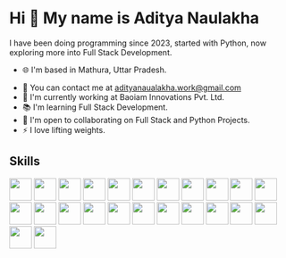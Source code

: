 # Hi 👋 My name is Aditya Naulakha

I have been doing programming since 2023, started with Python, now exploring more into Full Stack Development.

- 🌐 I'm based in Mathura, Uttar Pradesh.
<!--- - 🖥️ See my portfolio at [Professional Space](https://your-portfolio-link.com) --->
- 📧 You can contact me at [adityanaualakha.work@gmail.com](mailto:adityanaualakha.work@gmail.com)
- 🚀 I'm currently working at Baoiam Innovations Pvt. Ltd.
- 📚 I'm learning Full Stack Development.
- 🤝 I'm open to collaborating on Full Stack and Python Projects.
- ⚡ I love lifting weights.

## Skills

<a href="https://developer.mozilla.org/en-US/docs/Web/JavaScript"><img src="https://img.shields.io/badge/-JavaScript-05122A?style=flat&logo=javascript" height="40"></a>
<a href="https://www.typescriptlang.org/"><img src="https://img.shields.io/badge/-TypeScript-05122A?style=flat&logo=typescript" height="40"></a>
<a href="https://www.python.org/"><img src="https://img.shields.io/badge/-Python-05122A?style=flat&logo=python" height="40"></a>
<a href="https://golang.org/"><img src="https://img.shields.io/badge/-Go-05122A?style=flat&logo=go" height="40"></a>
<a href="https://isocpp.org/"><img src="https://img.shields.io/badge/-C++-05122A?style=flat&logo=cplusplus" height="40"></a>
<a href="https://en.wikipedia.org/wiki/C_(programming_language)"><img src="https://img.shields.io/badge/-C-05122A?style=flat&logo=c" height="40"></a>
<a href="https://developer.mozilla.org/en-US/docs/Web/HTML"><img src="https://img.shields.io/badge/-HTML5-05122A?style=flat&logo=html5" height="40"></a>
<a href="https://developer.mozilla.org/en-US/docs/Web/CSS"><img src="https://img.shields.io/badge/-CSS3-05122A?style=flat&logo=css3" height="40"></a>
<a href="https://reactjs.org/"><img src="https://img.shields.io/badge/-React-05122A?style=flat&logo=react" height="40"></a>
<a href="https://nextjs.org/"><img src="https://img.shields.io/badge/-Next.js-05122A?style=flat&logo=nextdotjs" height="40"></a>
<a href="https://redux.js.org/"><img src="https://img.shields.io/badge/-Redux-05122A?style=flat&logo=redux" height="40"></a>
<a href="https://nodejs.org/"><img src="https://img.shields.io/badge/-Node.js-05122A?style=flat&logo=nodedotjs" height="40"></a>
<a href="https://expressjs.com/"><img src="https://img.shields.io/badge/-Express-05122A?style=flat&logo=express" height="40"></a>
<a href="https://www.mongodb.com/"><img src="https://img.shields.io/badge/-MongoDB-05122A?style=flat&logo=mongodb" height="40"></a>
<a href="https://www.postgresql.org/"><img src="https://img.shields.io/badge/-PostgreSQL-05122A?style=flat&logo=postgresql" height="40"></a>
<a href="https://firebase.google.com/"><img src="https://img.shields.io/badge/-Firebase-05122A?style=flat&logo=firebase" height="40"></a>
<a href="https://git-scm.com/"><img src="https://img.shields.io/badge/-Git-05122A?style=flat&logo=git" height="40"></a>
<a href="https://www.docker.com/"><img src="https://img.shields.io/badge/-Docker-05122A?style=flat&logo=docker" height="40"></a>
<a href="https://aws.amazon.com/"><img src="https://img.shields.io/badge/-AWS-05122A?style=flat&logo=amazon-aws" height="40"></a>
<a href="https://tailwindcss.com/"><img src="https://img.shields.io/badge/-Tailwind%20CSS-05122A?style=flat&logo=tailwind-css" height="40"></a>
<a href="https://getbootstrap.com/"><img src="https://img.shields.io/badge/-Bootstrap-05122A?style=flat&logo=bootstrap" height="40"></a>
<a href="https://www.figma.com/"><img src="https://img.shields.io/badge/-Figma-05122A?style=flat&logo=figma" height="40"></a>
<a href="https://www.adobe.com/products/premiere.html"><img src="https://img.shields.io/badge/-Adobe%20Premiere%20Pro-05122A?style=flat&logo=adobe-premiere-pro" height="40"></a>
<a href="https://www.adobe.com/products/photoshop.html"><img src="https://img.shields.io/badge/-Adobe%20Photoshop-05122A?style=flat&logo=adobe-photoshop" height="40"></a>
